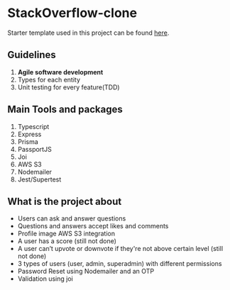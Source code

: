 # StackOverflow-clone

Starter template used in this project can be found [here].

## Guidelines

1. **Agile software development**
2. Types for each entity
3. Unit testing for every feature(TDD)

## Main Tools and packages

1. Typescript
2. Express
3. Prisma
4. PassportJS
5. Joi
6. AWS S3
7. Nodemailer
8. Jest/Supertest

## What is the project about

- Users can ask and answer questions
- Questions and answers accept likes and comments
- Profile image AWS S3 integration
- A user has a score (still not done)
- A user can’t upvote or downvote if they're not above certain level (still not done)
- 3 types of users (user, admin, superadmin) with different permissions
- Password Reset using Nodemailer and an OTP
- Validation using joi

[here]: https://github.com/alimehasin/node-starter
